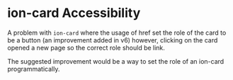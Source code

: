 # ion-card Accessibility

A problem with `ion-card` where the usage of href set the role of the card to be a button (an improvement added in v6) however, clicking on the card opened a new page so the correct role should be link. 

The suggested improvement would be a way to set the role of an ion-card programmatically.